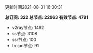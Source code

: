 更新时间2021-08-31 16:30:31

**总订阅: 322**
**总节点: 22963**
**有效节点: 4791**
- v2ray节点: 1492
- ss节点: 3108
- ssr节点: 100
- trojan节点: 91
